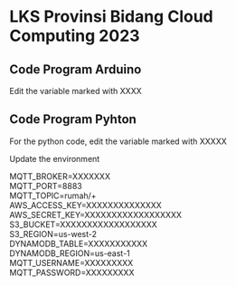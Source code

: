 # LKS Provinsi Bidang Cloud Computing 2023

## Code Program Arduino
<p>Edit the variable marked with XXXX</p>

## Code Program Pyhton
<p>For the python code, edit the variable marked with XXXXX</p>
<p>Update the environment</p>
MQTT_BROKER=XXXXXXX <br/>
MQTT_PORT=8883<br/>
MQTT_TOPIC=rumah/+ <br/>
AWS_ACCESS_KEY=XXXXXXXXXXXXXX <br/>
AWS_SECRET_KEY=XXXXXXXXXXXXXXXXXX <br/>
S3_BUCKET=XXXXXXXXXXXXXXXXXX <br/>
S3_REGION=us-west-2 <br/>
DYNAMODB_TABLE=XXXXXXXXXXX <br/>
DYNAMODB_REGION=us-east-1<br/>
MQTT_USERNAME=XXXXXXXXX <br/>
MQTT_PASSWORD=XXXXXXXXX <br/>

